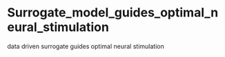 # Surrogate_model_guides_optimal_neural_stimulation
data driven surrogate guides optimal neural stimulation
